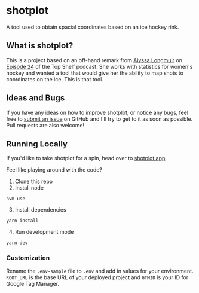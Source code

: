 # shotplot

A tool used to obtain spacial coordinates based on an ice hockey rink.

## What is shotplot?

This is a project based on an off-hand remark from [Alyssa Longmuir](https://twitter.com/alyssastweeting) on [Episode 24](https://soundcloud.com/user-55198424/top-shelf-episode-24-angry-little-boulders#t=42:45) of the Top Shelf podcast. She works with statistics for women's hockey and wanted a tool that would give her the ability to map shots to coordinates on the ice. This is that tool.

## Ideas and Bugs

If you have any ideas on how to improve shotplot, or notice any bugs, feel free to [submit an issue](https://github.com/andrewpucci/shotplot/issues) on GitHub and I'll try to get to it as soon as possible. Pull requests are also welcome!

## Running Locally

If you'd like to take shotplot for a spin, head over to [shotplot.app](https://www.shotplot.app/?ref=github).

Feel like playing around with the code?
1.  Clone this repo
2.  Install node
```
nvm use
```
3.  Install dependencies
```
yarn install
```
4.  Run development mode
```
yarn dev
```

### Customization
Rename the `.env-sample` file to `.env` and add in values for your environment. `ROOT_URL` is the base URL of your deployed project and `GTMID` is your ID for Google Tag Manager.
